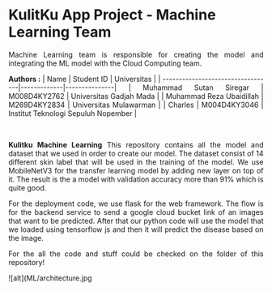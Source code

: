 # KulitKu App Project - Machine Learning Team
<div align=justify>

Machine Learning team is responsible for creating the model and integrating the ML model with the Cloud Computing team.

**Authors :**
| Name                              | Student ID  | Universitas   |
| ----------------------------------|-------------|---------------|
| Muhammad Sutan Siregar     | M008D4KY2762 | Universitas Gadjah Mada |
| Muhammad Reza Ubaidillah                   | M269D4KY2834 | Universitas Mulawarman  |
| Charles                   | M004D4KY3046 | Institut Teknologi Sepuluh Nopember  |

<br>

**Kulitku Machine Learning**
This repository contains all the model and dataset that we used in order to create our model. The dataset consist of 14 different skin label that will be used in the training of the model.
We use MobileNetV3 for the transfer learning model by adding new layer on top of it. The result is the a model with validation accuracy more than 91% which is quite good.

For the deployment code, we use flask for the web framework. The flow is for the backend service to send a google cloud bucket link of an images that want to be predicted.
After that our python code will use the model that we loaded using tensorflow js and then it will predict the disease based on the image.

For the all the code and stuff could be checked on the folder of this repository!

![alt](ML/architecture.jpg

<br>

